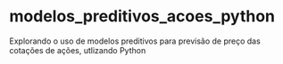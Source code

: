 # modelos_preditivos_acoes_python
 Explorando o uso de modelos preditivos para previsão de preço das cotações de ações, utlizando Python 

